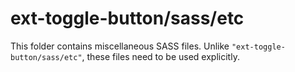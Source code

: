 # ext-toggle-button/sass/etc

This folder contains miscellaneous SASS files. Unlike `"ext-toggle-button/sass/etc"`, these files
need to be used explicitly.
